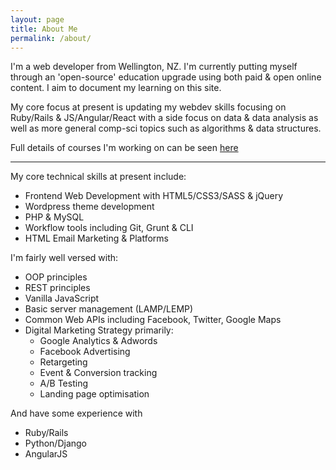 ```yaml
---
layout: page
title: About Me
permalink: /about/
---
```


I'm a web developer from Wellington, NZ. I'm currently putting myself through an 'open-source' education upgrade using both paid & open online content. I aim to document my learning on this site.

My core focus at present is updating my webdev skills focusing on Ruby/Rails & JS/Angular/React with a side focus on data & data analysis as well as more general comp-sci topics such as algorithms & data structures.

Full details of courses I'm working on can be seen [here][sgs]

--- 

My core technical skills at present include:

- Frontend Web Development with HTML5/CSS3/SASS & jQuery
- Wordpress theme development
- PHP & MySQL
- Workflow tools including Git, Grunt & CLI
- HTML Email Marketing & Platforms

I'm fairly well versed with:

- OOP principles
- REST principles 
- Vanilla JavaScript
- Basic server management (LAMP/LEMP)
- Common Web APIs including Facebook, Twitter, Google Maps
- Digital Marketing Strategy primarily:
   - Google Analytics & Adwords
   - Facebook Advertising
   - Retargeting
   - Event & Conversion tracking
   - A/B Testing
   - Landing page optimisation

And have some experience with

- Ruby/Rails
- Python/Django 
- AngularJS


<!-- Links -->
[null]: #
[sgs]: /self-guided-study/